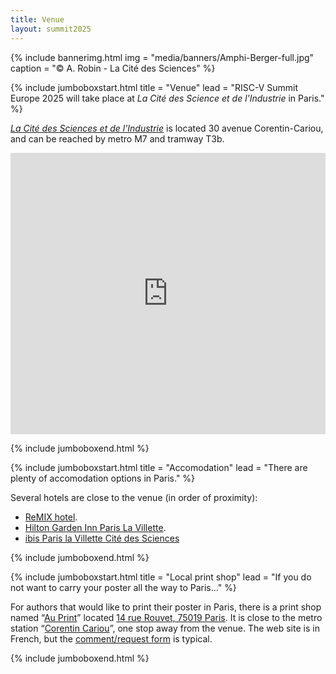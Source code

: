 ```yaml
---
title: Venue
layout: summit2025
---
```


{% include bannerimg.html 
    img = "media/banners/Amphi-Berger-full.jpg"
    caption = "&copy; A. Robin - La Cité des Sciences"
%}

{% include jumboboxstart.html 
    title = "Venue"
    lead = "RISC-V Summit Europe 2025 will take place at <em>La Cité des Science et de l'Industrie</em> in Paris."
%}

<a href="https://www.cite-sciences.fr/en"><em>La Cité des Sciences et de l'Industrie</em></a> is located 30 avenue Corentin-Cariou, and can be reached by metro M7 and tramway T3b.

<iframe src="https://www.google.com/maps/embed?pb=!1m18!1m12!1m3!1d2722.0858062909483!2d2.3853246763952307!3d48.89559829808735!2m3!1f0!2f0!3f0!3m2!1i1024!2i768!4f13.1!3m3!1m2!1s0x47e66c32df92aa0f%3A0x52d157d86ddecf27!2sCit%C3%A9%20des%20Sciences%20et%20de%20l&#39;Industrie!5e1!3m2!1sfr!2sfr!4v1739213840560!5m2!1sfr!2sfr" width="100%" height="450" style="border:0;" allowfullscreen="" loading="lazy" referrerpolicy="no-referrer-when-downgrade"></iframe>

{% include jumboboxend.html %}

{% include jumboboxstart.html 
    title = "Accomodation"
    lead = "There are plenty of accomodation options in Paris."
%}

Several hotels are close to the venue (in order of proximity):
<ul>
<li><a href="https://www.remix-hotel.com/en/">ReMIX hotel</a>.</li>
<li><a href="https://www.hilton.com/en/hotels/orygigi-hilton-garden-inn-paris-la-villette/">Hilton Garden Inn Paris La Villette</a>.</li>
<li><a href="https://all.accor.com/ssr/app/ibis/rates/1401/index.fr.shtml">ibis Paris la Villette Cité des Sciences</a></li>
</ul>

{% include jumboboxend.html %}

{% include jumboboxstart.html 
    title = "Local print shop"
    lead = "If you do not want to carry your poster all the way to Paris..."
%}

For authors that would like to print their poster in Paris, there is a
print shop named “[Au Print](https://auprint.fr)” located [14 rue
Rouvet, 75019 Paris](https://maps.app.goo.gl/FZZuos9y2NQEyHv77). It is
close to the metro station “[Corentin
Cariou](https://www.bonjour-ratp.fr/en/stations-metro/corentin-cariou/)”,
one stop away from the venue. The web site is in French, but the
[comment/request form](https://auprint.fr/contactez-nous/) is typical.

{% include jumboboxend.html %}
